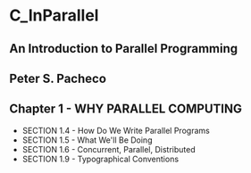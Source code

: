 # C_InParallel
## An Introduction to Parallel Programming
## Peter S. Pacheco


## Chapter 1 - WHY PARALLEL COMPUTING
+ SECTION 1.4 - How Do We Write Parallel Programs
+ SECTION 1.5 - What We'll Be Doing
+ SECTION 1.6 - Concurrent, Parallel, Distributed
+ SECTION 1.9 - Typographical Conventions
